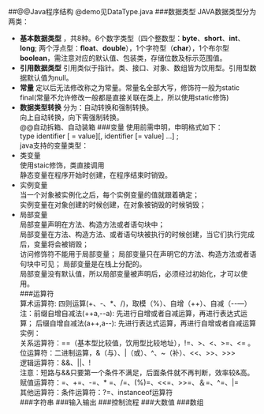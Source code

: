##@@Java程序结构
@demo见DataType.java
###数据类型
JAVA数据类型分为两类：   
- **基本数据类型** ，共8种。6个数字类型（四个整数型：**byte**、**short**、**int**、**long**; 两个浮点型：**float**、**double**），1个字符型（**char**），1个布尔型**boolean**，需注意对应的默认值、包装类，存储位数及标示范围值。  
- **引用数据类型**
引用类似于指针。类、接口、对象、数组皆为饮用型。引用型数据默认值为null。  
- **常量**
定以后无法修改称之为常量。常量名全部大写，修饰符一般为static final(常量不允许修改一般都是直接关联在类上，所以使用static修饰)    
- **数据类型转换**
分为：自动转换和强制转换。   
向上自动转换，向下需强制转换。     
@@自动拆箱、自动装箱
###变量
使用前需申明，申明格式如下：      
type identifier [ = value][, identifier [= value] ...] ;    
java支持的变量类型：        
- 类变量   
使用staic修饰，类直接调用     
静态变量在程序开始时创建，在程序结束时销毁。    
- 实例变量  
当一个对象被实例化之后，每个实例变量的值就跟着确定；  
实例变量在对象创建的时候创建，在对象被销毁的时候销毁； 
- 局部变量      
局部变量声明在方法、构造方法或者语句块中；  
局部变量在方法、构造方法、或者语句块被执行的时候创建，当它们执行完成后，变量将会被销毁；  
访问修饰符不能用于局部变量； 
局部变量只在声明它的方法、构造方法或者语句块中可见； 
局部变量是在栈上分配的。   
局部变量没有默认值，所以局部变量被声明后，必须经过初始化，才可以使用。    
###运算符  
算术运算符: 四则运算(+、-、\*、/)，取模（%）、自增（++）、自减（--—）  
注：前缀自增自减法(++a,--a): 先进行自增或者自减运算，再进行表达式运算； 
后缀自增自减法(a++,a--): 先进行表达式运算，再进行自增或者自减运算 实例：  
关系运算符：==（基本型比较值，饮用型比较地址），!=、>、<、>=、<= 。           
位运算符：二进制运算，&（与）、|（或）、^、~（补）、<<、>>、>>>    
逻辑运算符：&&、||、!   
注意：短路与&&只要第一个条件不满足，后面条件就不再判断，效率较&高。    
赋值运算符：=、+=、-=、* =、/=、(%)=、<<=、>>=、＆=、^=、|=   
其他运算符：条件运算符：?=、instanceof运算符    
###字符串
###输入输出
###控制流程
###大数值
###数组